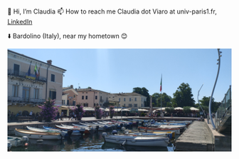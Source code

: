 👋 Hi, I’m Claudia
📫 How to reach me Claudia dot Viaro at univ-paris1.fr, [LinkedIn](https://www.linkedin.com/in/claudia-viaro/)

:arrow_down: Bardolino (Italy), near my hometown :blush:
 
<img src="https://github.com/claudia-viaro/claudia-viaro/blob/main/utils/IMG20220703104638__.jpg?raw=true" width="600">

<!---
claudia-viaro/claudia-viaro is a ✨ special ✨ repository because its `README.md` (this file) appears on your GitHub profile.
You can click the Preview link to take a look at your changes.
--->
